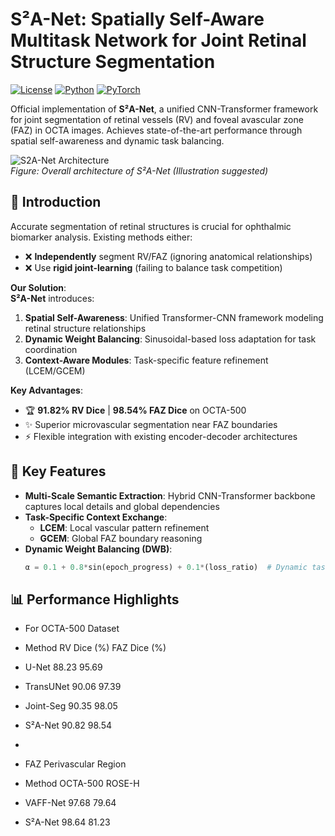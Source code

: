 # S²A-Net: Spatially Self-Aware Multitask Network for Joint Retinal Structure Segmentation

[![License](https://img.shields.io/badge/license-MIT-blue.svg)](LICENSE)
[![Python](https://img.shields.io/badge/python-3.8%2B-blue)](https://www.python.org/)
[![PyTorch](https://img.shields.io/badge/pytorch-1.10%2B-orange)](https://pytorch.org/)

Official implementation of **S²A-Net**, a unified CNN-Transformer framework for joint segmentation of retinal vessels (RV) and foveal avascular zone (FAZ) in OCTA images. Achieves state-of-the-art performance through spatial self-awareness and dynamic task balancing.

![S2A-Net Architecture](docs/network.png)  
*Figure: Overall architecture of S²A-Net (Illustration suggested)*

## 📖 Introduction
Accurate segmentation of retinal structures is crucial for ophthalmic biomarker analysis. Existing methods either:
- ❌ **Independently** segment RV/FAZ (ignoring anatomical relationships)
- ❌ Use **rigid joint-learning** (failing to balance task competition)

**Our Solution**:  
**S²A-Net** introduces:
1. **Spatial Self-Awareness**: Unified Transformer-CNN framework modeling retinal structure relationships
2. **Dynamic Weight Balancing**: Sinusoidal-based loss adaptation for task coordination
3. **Context-Aware Modules**: Task-specific feature refinement (LCEM/GCEM)

**Key Advantages**:
- 🏆 **91.82% RV Dice** | **98.54% FAZ Dice** on OCTA-500
- ✨ Superior microvascular segmentation near FAZ boundaries
- ⚡ Flexible integration with existing encoder-decoder architectures

## 🚀 Key Features
- **Multi-Scale Semantic Extraction**: Hybrid CNN-Transformer backbone captures local details and global dependencies
- **Task-Specific Context Exchange**:
  - **LCEM**: Local vascular pattern refinement
  - **GCEM**: Global FAZ boundary reasoning
- **Dynamic Weight Balancing (DWB)**:
  ```python
  α = 0.1 + 0.8*sin(epoch_progress) + 0.1*(loss_ratio)  # Dynamic task weighting


## 📊 Performance Highlights

- For OCTA-500 Dataset

- Method	RV Dice (%)	FAZ Dice (%)
- U-Net	88.23	95.69
- TransUNet	90.06	97.39
- Joint-Seg	90.35	98.05
- S²A-Net	90.82	98.54

- 
- FAZ Perivascular Region
- Method	OCTA-500	ROSE-H
- VAFF-Net	97.68	79.64
- S²A-Net	98.64	81.23


